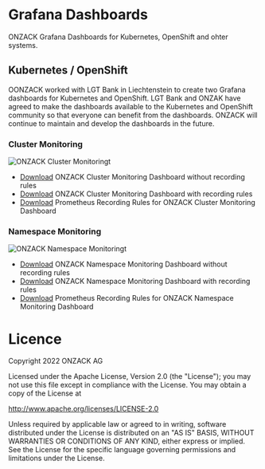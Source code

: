# Grafana Dashboards
ONZACK Grafana Dashboards for Kubernetes, OpenShift and ohter systems.

## Kubernetes / OpenShift
OONZACK worked with LGT Bank in Liechtenstein to create two Grafana dashboards for Kubernetes and OpenShift. LGT Bank and ONZAK have agreed to make the dashboards available to the Kubernetes and OpenShift community so that everyone can benefit from the dashboards. ONZACK will continue to maintain and develop the dashboards in the future. 

### Cluster Monitoring
![ONZACK Cluster Monitoringt](https://github.com/onzack/grafana-dashboards/blob/main/Docs/onzack-cluster-monitoring.png)

- [Download](https://github.com/onzack/grafana-dashboards/blob/main/Grafana/kubernetes/without-recording-rules/onzack-cluster-monitoring.json) ONZACK Cluster Monitoring Dashboard without recording rules
- [Download](https://github.com/onzack/grafana-dashboards/blob/main/Grafana/kubernetes/with-recording-rules/onzack-cluster-monitoring.json) ONZACK Cluster Monitoring Dashboard with recording rules
- [Download](https://github.com/onzack/grafana-dashboards/blob/main/Prometheus/recording-rules/onzack-cluster-monitoring-recording-rules.yaml) Prometheus Recording Rules for ONZACK Cluster Monitoring Dashboard

### Namespace Monitoring
![ONZACK Namespace Monitoringt](https://github.com/onzack/grafana-dashboards/blob/main/Docs/onzack-namespace-monitoring.png)

- [Download](https://github.com/onzack/grafana-dashboards/blob/main/Grafana/kubernetes/without-recording-rules/onzack-namespace-monitoring.json) ONZACK Namespace Monitoring Dashboard without recording rules
- [Download](https://github.com/onzack/grafana-dashboards/blob/main/Grafana/kubernetes/with-recording-rules/onzack-namespace-monitoring.json) ONZACK Namespace Monitoring Dashboard with recording rules
- [Download](https://github.com/onzack/grafana-dashboards/blob/main/Prometheus/recording-rules/onzack-namespace-monitoring-recording-rules.yaml) Prometheus Recording Rules for ONZACK Namespace Monitoring Dashboard

# Licence
Copyright 2022 ONZACK AG

Licensed under the Apache License, Version 2.0 (the "License");
you may not use this file except in compliance with the License.
You may obtain a copy of the License at

http://www.apache.org/licenses/LICENSE-2.0

Unless required by applicable law or agreed to in writing, software
distributed under the License is distributed on an "AS IS" BASIS,
WITHOUT WARRANTIES OR CONDITIONS OF ANY KIND, either express or implied.
See the License for the specific language governing permissions and
limitations under the License.
